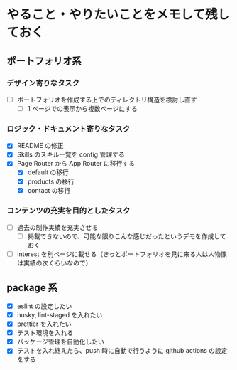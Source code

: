 # やること・やりたいことをメモして残しておく

## ポートフォリオ系

### デザイン寄りなタスク

- [ ] ポートフォリオを作成する上でのディレクトリ構造を検討し直す
  - [ ] 1 ページでの表示から複数ページにする

### ロジック・ドキュメント寄りなタスク

- [x] README の修正
- [x] Skills のスキル一覧を config 管理する
- [x] Page Router から App Router に移行する
  - [x] default の移行
  - [x] products の移行
  - [x] contact の移行

### コンテンツの充実を目的としたタスク

- [ ] 過去の制作実績を充実させる
  - [ ] 掲載できないので、可能な限りこんな感じだったというデモを作成しておく
- [ ] interest を別ページに載せる（きっとポートフォリオを見に来る人は人物像は実績の次くらいなので）

## package 系

- [x] eslint の設定したい
- [x] husky, lint-staged を入れたい
- [x] prettier を入れたい
- [x] テスト環境を入れる
- [x] パッケージ管理を自動化したい
- [x] テストを入れ終えたら、push 時に自動で行うように github actions の設定をする
